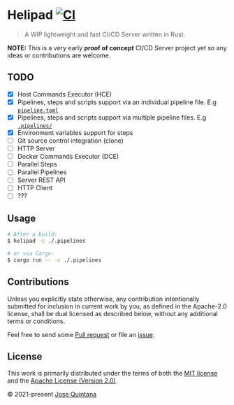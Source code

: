 # Helipad [![CI](https://github.com/joseluisq/helipad/actions/workflows/devel.yml/badge.svg)](https://github.com/joseluisq/helipad/actions/workflows/devel.yml)

> A WIP lightweight and fast CI/CD Server written in Rust.

**NOTE:** This is a very early **proof of concept** CI/CD Server project yet so any ideas or contributions are welcome.

## TODO

- [x] Host Commands Executor (HCE)
- [x] Pipelines, steps and scripts support via an individual pipeline file. E.g [`pipeline.toml`](.pipelines/development.toml)
- [x] Pipelines, steps and scripts support via multiple pipeline files. E.g [`.pipelines/`](.pipelines/)
- [x] Environment variables support for steps
- [ ] Git source control integration (clone)
- [ ] HTTP Server
- [ ] Docker Commands Executor (DCE)
- [ ] Parallel Steps
- [ ] Parallel Pipelines
- [ ] Server REST API
- [ ] HTTP Client
- [ ] ???

## Usage

```sh
# After a build:
$ helipad -c ./.pipelines

# or via Cargo:
$ cargo run -- -c ./.pipelines
```

## Contributions

Unless you explicitly state otherwise, any contribution intentionally submitted for inclusion in current work by you, as defined in the Apache-2.0 license, shall be dual licensed as described below, without any additional terms or conditions.

Feel free to send some [Pull request](https://github.com/joseluisq/helipad/pulls) or file an [issue](https://github.com/joseluisq/helipad/issues).

## License

This work is primarily distributed under the terms of both the [MIT license](LICENSE-MIT) and the [Apache License (Version 2.0)](LICENSE-APACHE).

© 2021-present [Jose Quintana](https://git.io/joseluisq)
